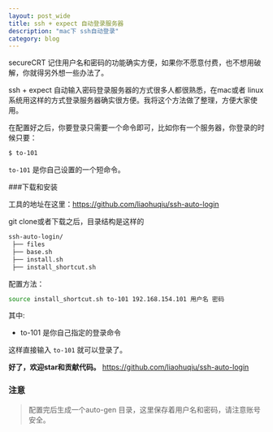```yaml
---
layout: post_wide
title: ssh + expect 自动登录服务器
description: "mac下 ssh自动登录"
category: blog
---
```


secureCRT 记住用户名和密码的功能确实方便，如果你不愿意付费，也不想用破解，你就得另外想一些办法了。

ssh + expect 自动输入密码登录服务器的方式很多人都很熟悉，在mac或者 linux系统用这样的方式登录服务器确实很方便。我将这个方法做了整理，方便大家使用。

在配置好之后，你要登录只需要一个命令即可，比如你有一个服务器，你登录的时候只要：

```bash
$ to-101
```

`to-101` 是你自己设置的一个短命令。

###下载和安装

工具的地址在这里：https://github.com/liaohuqiu/ssh-auto-login

git clone或者下载之后，目录结构是这样的

```bash
ssh-auto-login/
 ├── files
 ├── base.sh
 ├── install.sh
 ├── install_shortcut.sh
```

配置方法：

```bash
source install_shortcut.sh to-101 192.168.154.101 用户名 密码
```

其中:

* to-101 是你自己指定的登录命令

这样直接输入 `to-101` 就可以登录了。

**好了，欢迎star和贡献代码。** https://github.com/liaohuqiu/ssh-auto-login

### 注意

>  配置完后生成一个auto-gen 目录，这里保存着用户名和密码，请注意账号安全。
